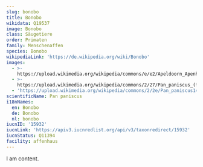 ```yaml
---
slug: bonobo
title: Bonobo
wikidata: Q19537
image: Bonobo
class: Säugetiere
order: Primaten
family: Menschenaffen
species: Bonobo
wikipediaLink: 'https://de.wikipedia.org/wiki/Bonobo'
images:
  - >-
    https://upload.wikimedia.org/wikipedia/commons/e/e2/Apeldoorn_Apenheul_zoo_Bonobo.jpg
  - >-
    https://upload.wikimedia.org/wikipedia/commons/2/27/Pan_paniscus_(female).jpg
  - 'https://upload.wikimedia.org/wikipedia/commons/2/2e/Pan_paniscus14.jpg'
scientificName: Pan paniscus
i18nNames:
  en: Bonobo
  de: Bonobo
  nl: bonobo
iucnID: '15932'
iucnLink: 'https://apiv3.iucnredlist.org/api/v3/taxonredirect/15932'
iucnStatus: Q11394
facility: affenhaus
---
```


I am content.
